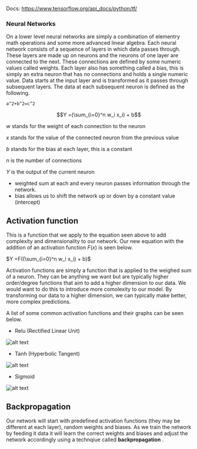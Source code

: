 Docs: https://www.tensorflow.org/api_docs/python/tf/


### Neural Networks

On a lower level neural networks are simply a combination of elementry math operations and some more advanced linear algebra. Each neural network consists of a sequence of layers in which data passes through. These layers are made up on neurons and the neurons of one layer are connected to the next. These connections are defined by some numeric values called weights. Each layer also has something called a bias, this is simply an extra neuron that has no connections and holds a single numeric value. Data starts at the input layer and is transformed as it passes through subsequent layers. The data at each subsequent neuron is defined as the following.

```
a^2+b^2=c^2
```

$$Y =(\sum_{i=0}^n w_i x_i) + b$$

$w$ stands for the weight of each connection to the neuron

$x$ stands for the value of the connected neuron from the previous value

$b$ stands for the bias at each layer, this is a constant

$n$ is the number of connections

$Y$ is the output of the current neuron

* weighted sum at each and every neuron passes information through the network. 
* bias allows us to shift the network up or down by a constant value (intercept)

## Activation function
This is a function that we apply to the equation seen above to add complexity and dimensionality to our network. Our new equation with the addition of an activation function $F(x)$ is seen below.

$Y =F((\sum_{i=0}^n w_i x_i) + b)$

Activation functions are simply a function that is applied to the weighed sum of a neuron. They can be anything we want but are typically higher order/degree functions that aim to add a higher dimension to our data. We would want to do this to introduce more comolexity to our model. By transforming our data to a higher dimension, we can typically make better, more complex predictions.

A list of some common activation functions and their graphs can be seen below.

- Relu (Rectified Linear Unit)

![alt text](https://yashuseth.files.wordpress.com/2018/02/relu-function.png?w=309&h=274)
- Tanh (Hyperbolic Tangent)

![alt text](http://mathworld.wolfram.com/images/interactive/TanhReal.gif)
- Sigmoid 

![alt text](https://miro.medium.com/max/970/1*Xu7B5y9gp0iL5ooBj7LtWw.png)


## Backpropagation
Our network will start with predefined activation functions (they may be different at each layer), random weights and biases. As we train the network by feeding it data it will learn the correct weights and biases and adjust the network accordingly using a technqiue called **backpropagation** . 


